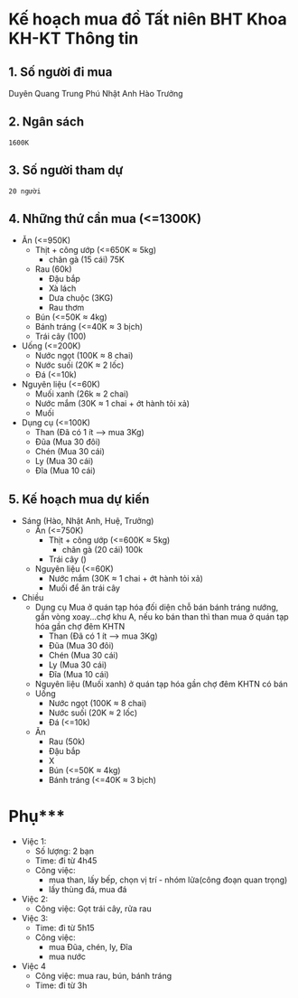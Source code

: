# Kế hoạch mua đồ Tất niên BHT Khoa KH-KT Thông tin
## 1. Số người đi mua
Duyên
Quang Trung
Phú 
Nhật Anh 
Hào
Trưởng

## 2. Ngân sách
    1600K 

## 3. Số người tham dự
    20 người

## 4. Những thứ cần mua (<=1300K)
- Ăn (<=950K)
    - Thịt + công ướp (<=650K ≈ 5kg)
        - chân gà (15 cái) 75K
    - Rau (60k)
        - Đậu bắp
        - Xà lách
        - Dưa chuộc (3KG) 
        - Rau thơm
    - Bún (<=50K ≈ 4kg)
    - Bánh tráng (<=40K ≈ 3 bịch)
    - Trái cây (100)
- Uống (<=200K)
    - Nước ngọt (100K ≈ 8 chai)
    - Nước suối (20K ≈ 2 lốc)
    - Đá (<=10k)
- Nguyên liệu (<=60K)
    - Muối xanh (26k ≈ 2 chai)
    - Nước mắm  (30K ≈ 1 chai + ớt hành tỏi xả)
    - Muối
- Dụng cụ (<=100K)
    - Than (Đã có 1 ít --> mua 3Kg)
    - Đũa (Mua 30 đôi)
    - Chén (Mua 30 cái)
    - Ly (Mua 30 cái)
    - Đĩa (Mua 10 cái)
    
## 5. Kế hoạch mua dự kiến
- Sáng (Hào, Nhật Anh, Huệ, Trưởng)
    - Ăn (<=750K)
        - Thịt + công ướp (<=600K ≈ 5kg)
            - chân gà (20 cái) 100k
        - Trái cây ()
    - Nguyên liệu (<=60K)
        - Nước mắm  (30K ≈ 1 chai + ớt hành tỏi xả)
        - Muối để ăn trái cây
- Chiều
    - Dụng cụ
        Mua ở quán tạp hóa đối diện chỗ bán bánh tráng nướng, gần vòng xoay...chợ khu A, nếu ko bán than thì than mua ở quán tạp hóa gần chợ đêm KHTN
        - Than (Đã có 1 ít --> mua 3Kg)
        - Đũa (Mua 30 đôi)
        - Chén (Mua 30 cái)
        - Ly (Mua 30 cái)
        - Đĩa (Mua 10 cái)
    - Nguyên liệu (Muối xanh)
        ở quán tạp hóa gần chợ đêm KHTN có bán
    - Uống 
        - Nước ngọt (100K ≈ 8 chai)
        - Nước suối (20K ≈ 2 lốc)
        - Đá (<=10k)
    - Ăn
        - Rau (50k)
        - Đậu bắp
        - X
        - Bún (<=50K ≈ 4kg)
        - Bánh tráng (<=40K ≈ 3 bịch)


# Phụ***
- Việc 1:
    - Số lượng: 2 bạn 
    - Time: đi từ 4h45
    - Công việc: 
        - mua than, lấy bếp, chọn vị trí - nhóm lửa(công đoạn quan trọng)
        - lấy thùng đá, mua đá
- Việc 2:
    - Công việc: Gọt trái cây, rửa rau
- Việc 3: 
    - Time: đi từ 5h15
    - Công việc:
        - mua Đũa, chén, ly, Đĩa
        - mua nước
- Việc 4
    - Công việc: mua rau, bún, bánh tráng
    - Time: đi từ 3h
    